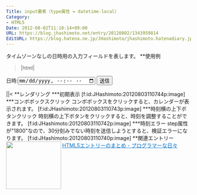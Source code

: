 ```yaml
---
Title: input要素（type属性 = datetime-local）
Category:
- HTML5
Date: 2012-08-02T11:10:14+09:00
URL: https://blog.jhashimoto.net/entry/20120802/1343959814
EditURL: https://blog.hatena.ne.jp/JHashimoto/jhashimoto.hatenadiary.jp/atom/entry/12921228815717255965
---
```


タイムゾーンなしの日時用の入力フィールドを表します。
**使用例
>|html|
<!DOCTYPE html>
<html lang="ja">
<head>
<title>Hello! HTML5></title>
<meta charset="UTF-8">
</head>
<body>
    <form action="hoge.cgi" method="post">
        <p>
            日時:<input type="datetime-local" id="datetime" step="1800" />
            <input type="submit" value="送信" />
        </p>
    </form>
</body>
||<
**レンダリング
***初期表示
[f:id:JHashimoto:20120803110744p:image]
***コンボボックスクリック
コンボボックスをクリックすると、カレンダーが表示されます。
[f:id:JHashimoto:20120803110743p:image]
***時刻横の上下ボタンクリック
時刻横の上下ボタンをクリックすると、時刻を調整することができます。
[f:id:JHashimoto:20120803110742p:image]
***時刻エラー
step属性が"1800"なので、30分刻みでない時刻を送信しようとすると、検証エラーになります。
[f:id:JHashimoto:20120803110740p:image]
**関連エントリー
<a href="http://d.hatena.ne.jp/JHashimoto/20120518/1337642816" target="_blank" rel="nofollow"><img class="alignleft" align="left" border="0" src="http://capture.heartrails.com/150x130/shadow?http://d.hatena.ne.jp/JHashimoto/20120518/1337642816" alt="" width="150" height="130" /></a><a style="color:#0070C5;" href="http://d.hatena.ne.jp/JHashimoto/20120518/1337642816" target="_blank" rel="nofollow">HTML5エントリーのまとめ - プログラマーな日々</a><a href="http://b.hatena.ne.jp/entry/http://d.hatena.ne.jp/JHashimoto/20120518/1337642816" target="_blank"><img border="0" src="http://b.hatena.ne.jp/entry/image/http://d.hatena.ne.jp/JHashimoto/20120518/1337642816" alt="" /></a><br style="clear:both;" />

